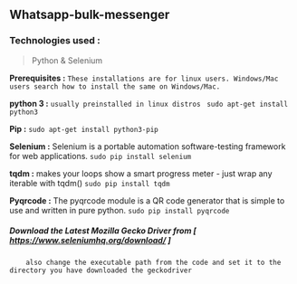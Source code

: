 ## Whatsapp-bulk-messenger 

### Technologies used :
> Python & Selenium

**Prerequisites :**
    ```These installations are for linux users. Windows/Mac users search how to install the same on Windows/Mac.```
    
    
**python 3 :**   ```usually preinstalled in linux distros ```
                 `sudo apt-get install python3`


**Pip :**    `sudo apt-get install python3-pip`


**Selenium :**   Selenium is a portable automation software-testing framework for web applications.
                `sudo pip install selenium`


**tqdm :**    makes your loops show a smart progress meter - just wrap any iterable with tqdm()
             `sudo pip install tqdm`
             
             
**Pyqrcode :**    The pyqrcode module is a QR code generator that is simple to use and written in pure python.
                  `sudo pip install pyqrcode`

##### Download the Latest Mozilla Gecko Driver from [ https://www.seleniumhq.org/download/ ]
        also change the executable path from the code and set it to the directory you have downloaded the geckodriver


